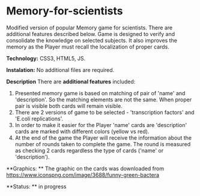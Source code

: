 # Memory-for-scientists

Modified version of popular Memory game for scientists. There are additional features described below.
Game is designed to verify and consolidate the knowledge on selected subjects.
It also improves the memory as the Player must recall the localization of proper cards.

**Technology:** CSS3, HTML5, JS.

**Instalation:** No additional files are required.

**Description**
There are **additional features** included:
1. Presented memory game is based on matching of pair of 'name' and 'description'. So the matching elements are not the same.
When proper pair is visible both cards will remain visible.
2. There are 2 versions of game to be selected - 'transcription factors' and 'E.coli replications'.
3. In order to make it easier for the Player 'name' cards are 'description' cards are marked with different colors (yellow vs red).
4. At the end of the game the Player will receive the information about the number of rounds taken to complete the game.
The round is measured as checking 2 cards regardless the type of cards ('name' or 'description').


**Graphics: ** The graphic on the cards was downloaded from
https://www.iconspng.com/image/3688/funny-green-bactera

**Status: ** in progress
